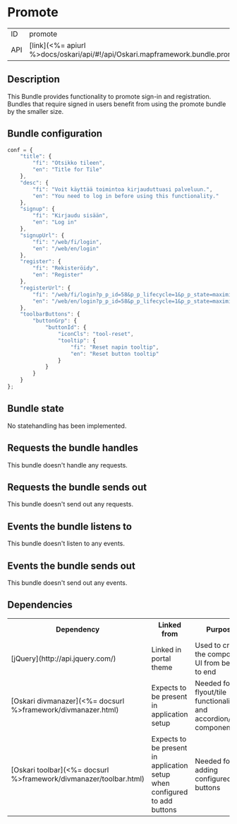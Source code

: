 # Promote

<table>
  <tr>
    <td>ID</td><td>promote</td>
  </tr>
  <tr>
    <td>API</td><td>[link](<%= apiurl %>docs/oskari/api/#!/api/Oskari.mapframework.bundle.promote.PromoteBundleInstance)</td>
  </tr>
</table>

## Description

This Bundle provides functionality to promote sign-in and registration. Bundles that require signed in users benefit from using the promote bundle by the smaller size.


## Bundle configuration

```javascript
conf = {
    "title": {
        "fi": "Otsikko tileen",
        "en": "Title for Tile"
    },
    "desc": {
        "fi": "Voit käyttää toimintoa kirjauduttuasi palveluun.",
        "en": "You need to log in before using this functionality."
    },
    "signup": {
        "fi": "Kirjaudu sisään",
        "en": "Log in"
    },
    "signupUrl": {
        "fi": "/web/fi/login",
        "en": "/web/en/login"
    },
    "register": {
        "fi": "Rekisteröidy",
        "en": "Register"
    },
    "registerUrl": {
        "fi": "/web/fi/login?p_p_id=58&p_p_lifecycle=1&p_p_state=maximized&p_p_mode=view&p_p_col_id=column-1&p_p_col_count=1&saveLastPath=0&_58_struts_action=%2Flogin%2Fcreate_account",
        "en": "/web/en/login?p_p_id=58&p_p_lifecycle=1&p_p_state=maximized&p_p_mode=view&p_p_col_id=column-1&p_p_col_count=1&saveLastPath=0&_58_struts_action=%2Flogin%2Fcreate_account"
    },
    "toolbarButtons": {
        "buttonGrp": {
            "buttonId": {
                "iconCls": "tool-reset",
                "tooltip": {
                    "fi": "Reset napin tooltip",
                    "en": "Reset button tooltip"
                }
            }
        }
    }
};
```

## Bundle state

No statehandling has been implemented.

## Requests the bundle handles

This bundle doesn't handle any requests.

## Requests the bundle sends out

This bundle doesn't send out any requests.

## Events the bundle listens to

This bundle doesn't listen to any events.

## Events the bundle sends out

This bundle doesn't send out any events.

## Dependencies

<table>
  <tr>
    <th> Dependency </th><th> Linked from </th><th> Purpose </th>
  </tr>
  <tr>
    <td> [jQuery](http://api.jquery.com/) </td>
    <td> Linked in portal theme </td>
    <td> Used to create the component UI from begin to end</td>
  </tr>
  <tr>
    <td> [Oskari divmanazer](<%= docsurl %>framework/divmanazer.html) </td>
    <td> Expects to be present in application setup </td>
    <td> Needed for flyout/tile functionality and accordion/form components</td>
  </tr>
  <tr>
    <td> [Oskari toolbar](<%= docsurl %>framework/divmanazer/toolbar.html) </td>
    <td> Expects to be present in application setup when configured to add buttons</td>
    <td> Needed for adding configured buttons</td>
  </tr>
</table>
